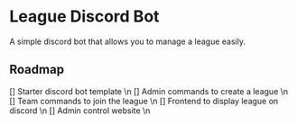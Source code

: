 # League Discord Bot

A simple discord bot that allows you to manage a league easily.

## Roadmap 

[] Starter discord bot template \n
[] Admin commands to create a league \n
[] Team commands to join the league \n
[] Frontend to display league on discord \n
[] Admin control website \n


